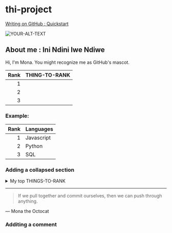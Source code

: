 # thi-project


<!--
including image to suit visitor dark / light prefeences

https://docs.github.com/en/get-started/writing-on-github/getting-started-with-writing-and-formatting-on-github/quickstart-for-writing-on-github

-->

<p><a href="https://docs.github.com/en/get-started/writing-on-github/getting-started-with-writing-and-formatting-on-github/quickstart-for-writing-on-github
" target="_blank"> Writing on GitHub : Quickstart </a></p>

<picture>
 <source media="(prefers-color-scheme: dark)" srcset="YOUR-DARKMODE-IMAGE">
 <source media="(prefers-color-scheme: light)" srcset="YOUR-LIGHTMODE-IMAGE">
 <img alt="YOUR-ALT-TEXT" src="YOUR-DEFAULT-IMAGE">
</picture>

## About me : Ini Ndini Iwe Ndiwe

Hi, I'm Mona. You might recognize me as GitHub's mascot.



| Rank | THING-TO-RANK |
|-----:|---------------|
|     1|               |
|     2|               |
|     3|               |


### Example:

| Rank | Languages |
|-----:|-----------|
|     1| Javascript|
|     2| Python    |
|     3| SQL       |


### Adding a collapsed section

<details>
<summary>My top THINGS-TO-RANK</summary>

YOUR TABLE
  
  | Rank | Languages |
|-----:|-----------|
|     1| Javascript|
|     2| Python    |
|     3| SQL       |


</details>

---
> If we pull together and commit ourselves, then we can push through anything.

— Mona the Octocat

### Additing a comment

<!-- TO DO: add more details about me later -->

<pre>
<!-- TO DO: add more details about me later -->
</pre>
